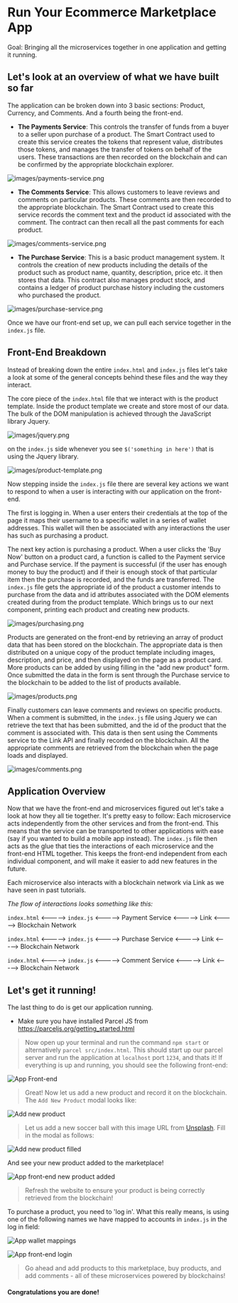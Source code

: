 # Run Your Ecommerce Marketplace App
Goal: Bringing all the microservices together in one application and getting it running.

## Let's look at an overview of what we have built so far

The application can be broken down into 3 basic sections: Product, Currency, and Comments. And a fourth being the front-end.

* **The Payments Service**: This controls the transfer of funds from a buyer to a seller upon purchase of a product. The Smart Contract used to create this service creates the tokens that represent value, distributes those tokens, and manages the transfer of tokens on behalf of the users. These transactions are then recorded on the blockchain and can be confirmed by the appropriate blockchain explorer.

![images/payments-service.png](images/payments-service.png)

* **The Comments Service**: This allows customers to leave reviews and comments on particular products. These comments are then recorded to the appropriate blockchain. The Smart Contract used to create this service records the comment text and the product id associated with the comment. The contract can then recall all the past comments for each product.

![images/comments-service.png](images/comments-service.png)

* **The Purchase Service**: This is a basic product management system. It controls the creation of new products including the details of the product such as product name, quantity, description, price etc. it then stores that data. This contract also manages product stock, and contains a ledger of product purchase history including the customers who purchased the product.

![images/purchase-service.png](images/purchase-service.png)

Once we have our front-end set up, we can pull each service together in the ```index.js``` file.

## Front-End Breakdown

Instead of breaking down the entire ```index.html``` and ```index.js``` files let's take a look at some of the general concepts behind these files and the way they interact.

The core piece of the ```index.html``` file that we interact with is the product template. Inside the product template we create and store most of our data. The bulk of the DOM manipulation is achieved through the JavaScript library Jquery.

![images/jquery.png](images/jquery.png)

on the ```index.js``` side whenever you see ```$('something in here')``` that is using the Jquery library.

![images/product-template.png](images/product-template.png)

Now stepping inside the ```index.js``` file there are several key actions we want to respond to when a user is interacting with our application on the front-end.

The first is logging in. When a user enters their credentials at the top of the page it maps their username to a specific wallet in a series of wallet addresses. This wallet will then be associated with any interactions the user has such as purchasing a product.

The next key action is purchasing a product. When a user clicks the 'Buy Now' button on a product card, a function is called to the Payment service and Purchase service. If the payment is successful (if the user has enough money to buy the product) and if their is enough stock of that particular item then the purchase is recorded, and the funds are transferred. The ```index.js``` file gets the appropriate id of the product a customer intends to purchase from the data and id attributes associated with the DOM elements created during from the product template. Which brings us to our next component, printing each product and creating new products.

![images/purchasing.png](images/purchasing.png)

Products are generated on the front-end by retrieving an array of product data that has been stored on the blockchain. The appropriate data is then distributed on a unique copy of the product template including images, description, and price, and then displayed on the page as a product card. More products can be added by using filling in the "add new product" form. Once submitted the data in the form is sent through the Purchase service to the blockchain to be added to the list of products available.

![images/products.png](images/products.png)

Finally customers can leave comments and reviews on specific products. When a comment is submitted, in the ```index.js``` file using Jquery we can retrieve the text that has been submitted, and the id of the product that the comment is associated with. This data is then sent using the Comments service to the Link API and finally recorded on the blockchain. All the appropriate comments are retrieved from the blockchain when the page loads and displayed.

![images/comments.png](images/comments.png)

## Application Overview

Now that we have the front-end and microservices figured out let's take a look at how they all tie together. It's pretty easy to follow: Each microservice acts independently from the other services and from the front-end. This means that the service can be transported to other applications with ease (say if you wanted to build a mobile app instead). The ```index.js``` file then acts as the glue that ties the interactions of each microservice and the front-end HTML together. This keeps the front-end independent from each individual component, and will make it easier to add new features in the future.

Each microservice also interacts with a blockchain network via Link as we have seen in past tutorials. 

*The flow of interactions looks something like this:*

```index.html``` <-----> ```index.js``` <-----> Payment Service <-----> Link <-----> Blockchain Network

```index.html``` <-----> ```index.js``` <-----> Purchase Service <-----> Link <-----> Blockchain Network

```index.html``` <-----> ```index.js``` <-----> Comment Service <-----> Link <-----> Blockchain Network

## Let's get it running!

The last thing to do is get our application running.

* Make sure you have installed Parcel JS from https://parceljs.org/getting_started.html

> Now open up your terminal and run the command ```npm start``` or alternatively ```parcel src/index.html```.
This should start up our parcel server and run the application at ```localhost``` port ```1234```, and thats it! If everything is up and running, you should see the following front-end:

![App Front-end](images/ui-front-end.png)

> Great! Now let us add a new product and record it on the blockchain. The `Add New Product` modal looks like:

![Add new product](images/add-new-product.png)

> Let us add a new soccer ball with this image URL from [Unsplash](https://images.unsplash.com/photo-1567117632960-56e34a4c2456?ixlib=rb-1.2.1&ixid=eyJhcHBfaWQiOjEyMDd9&auto=format&fit=crop&w=1050&q=80). Fill in the modal as follows:

![Add new product filled](images/filled-modal.png)

And see your new product added to the marketplace!

![App front-end new product added](images/ui-new-product.png)

> Refresh the website to ensure your product is being correctly retrieved from the blockchain!

To purchase a product, you need to 'log in'. What this really means, is using one of the following names we have mapped to accounts in `index.js` in the log in field:

![App wallet mappings](images/app-wallet-mapping.png)

![App front-end login](images/ui-login-user.png)

> Go ahead and add products to this marketplace, buy products, and add comments - all of these microservices powered by blockchains!

#### Congratulations you are done!